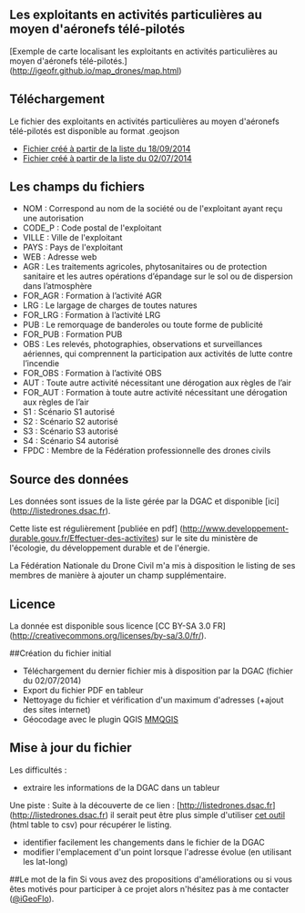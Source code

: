 ## Les exploitants en activités particulières au moyen d'aéronefs télé-pilotés

[Exemple de carte localisant les exploitants en activités particulières au moyen d'aéronefs télé-pilotés.] (http://igeofr.github.io/map_drones/map.html)

## Téléchargement
Le fichier des exploitants en activités particulières au moyen d'aéronefs télé-pilotés est disponible au format .geojson 

- [Fichier créé à partir de la liste du 18/09/2014](https://github.com/igeofr/igeofr.github.io/blob/master/map_drones/20140918_exploitants.geojson)
- [Fichier créé à partir de la liste du 02/07/2014](https://github.com/igeofr/igeofr.github.io/blob/master/map_drones/20140702_exploitants.geojson)

## Les champs du fichiers

- NOM : Correspond au nom de la société ou de l'exploitant ayant reçu une autorisation
- CODE_P : Code postal de l'exploitant
- VILLE : Ville de l'exploitant
- PAYS : Pays de l'exploitant
- WEB : Adresse web
- AGR : Les traitements agricoles, phytosanitaires ou de protection sanitaire et les autres opérations d’épandage
sur le sol ou de dispersion dans l’atmosphère
- FOR_AGR : Formation à l’activité AGR
- LRG : Le largage de charges de toutes natures
- FOR_LRG : Formation à l’activité LRG
- PUB : Le remorquage de banderoles ou toute forme de publicité
- FOR_PUB : Formation PUB
- OBS : Les relevés, photographies, observations et surveillances aériennes, qui comprennent la participation aux
activités de lutte contre l’incendie
- FOR_OBS : Formation à l’activité OBS
- AUT : Toute autre activité nécessitant une dérogation aux règles de l’air
- FOR_AUT : Formation à toute autre activité nécessitant une dérogation aux règles de l’air
- S1 : Scénario S1 autorisé
- S2 : Scénario S2 autorisé
- S3 : Scénario S3 autorisé
- S4 : Scénario S4 autorisé
- FPDC : Membre de la Fédération professionnelle des drones civils 

## Source des données
Les données sont issues de la liste gérée par la DGAC et disponible [ici] (http://listedrones.dsac.fr).

Cette liste est régulièrement [publiée en pdf] (http://www.developpement-durable.gouv.fr/Effectuer-des-activites) sur le site du ministère de l'écologie, du développement durable et de l'énergie. 

La Fédération Nationale du Drone Civil m'a mis à disposition le listing de ses membres de manière à ajouter un champ supplémentaire.

## Licence
La donnée est disponible sous licence [CC BY-SA 3.0 FR]
(http://creativecommons.org/licenses/by-sa/3.0/fr/).

##Création du fichier initial 

- Téléchargement du dernier fichier mis à disposition par la DGAC (fichier du 02/07/2014)
- Export du fichier PDF en tableur  
- Nettoyage du fichier et vérification d'un maximum d'adresses (+ajout des sites internet)
- Géocodage avec le plugin QGIS [MMQGIS](http://michaelminn.com/linux/mmqgis/)

## Mise à jour du fichier
Les difficultés :
- extraire les informations de la DGAC dans un tableur

Une piste : Suite à la découverte de ce lien : [http://listedrones.dsac.fr] (http://listedrones.dsac.fr) il serait peut être plus simple d'utiliser [cet outil](http://www.convertcsv.com/html-table-to-csv.htm) (html table to csv) pour récupérer le listing.  
- identifier facilement les changements dans le fichier de la DGAC
- modifier l'emplacement d'un point lorsque l'adresse évolue (en utilisant les lat-long)

##Le mot de la fin
Si vous avez des propositions d'améliorations ou si vous êtes motivés pour participer à ce projet alors n'hésitez pas à me contacter ([@iGeoFlo](https://twitter.com/iGeoFlo)).

